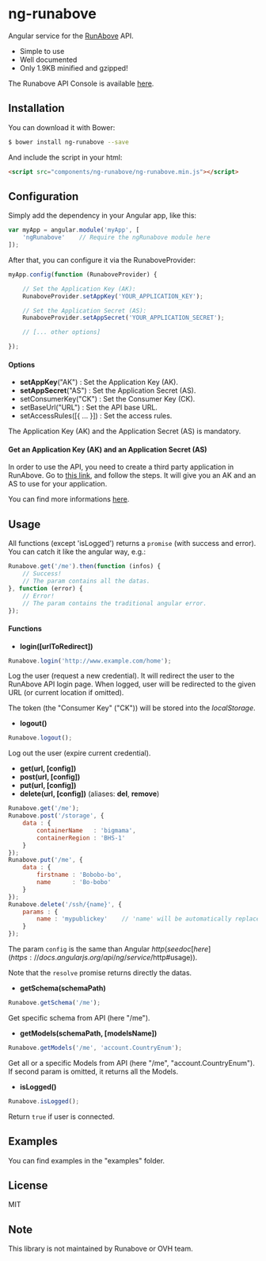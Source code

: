 ng-runabove
===========

Angular service for the [RunAbove](https://www.runabove.com) API.

  - Simple to use
  - Well documented
  - Only 1.9KB minified and gzipped!

The Runabove API Console is available [here](https://manager.runabove.com/console).


Installation
------------

You can download it with Bower:
```bash
$ bower install ng-runabove --save
```
And include the script in your html:
```html
<script src="components/ng-runabove/ng-runabove.min.js"></script>
```


Configuration
-------------

Simply add the dependency in your Angular app, like this:

```javascript
var myApp = angular.module('myApp', [
    'ngRunabove'    // Require the ngRunabove module here
]);
```

After that, you can configure it via the RunaboveProvider:

```javascript
myApp.config(function (RunaboveProvider) {

    // Set the Application Key (AK):
    RunaboveProvider.setAppKey('YOUR_APPLICATION_KEY');

    // Set the Application Secret (AS):
    RunaboveProvider.setAppSecret('YOUR_APPLICATION_SECRET');

    // [... other options]

});
```

#### Options

* **setAppKey**("AK") : Set the Application Key (AK).
* **setAppSecret**("AS") : Set the Application Secret (AS).
* setConsumerKey("CK") : Set the Consumer Key (CK).
* setBaseUrl("URL") : Set the API base URL.
* setAccessRules([{ ... }]) : Set the access rules.

The Application Key (AK) and the Application Secret (AS) is mandatory.

#### Get an Application Key (AK) and an Application Secret (AS)

In order to use the API, you need to create a third party application in RunAbove.
Go to [this link](https://manager.runabove.com/api/createApp/), and follow the steps. It will give you an AK and an AS to use for your application.

You can find more informations [here](https://api.ovh.com/g934.first_step_with_api).


Usage
-----

All functions (except 'isLogged') returns a `promise` (with success and error). You can catch it like the angular way, e.g.:

```javascript
Runabove.get('/me').then(function (infos) {
    // Success!
    // The param contains all the datas.
}, function (error) {
    // Error!
    // The param contains the traditional angular error.
});
```

#### Functions

* **login([urlToRedirect])**
```javascript
Runabove.login('http://www.example.com/home');
```
Log the user (request a new credential).
It will redirect the user to the RunAbove API login page.
When logged, user will be redirected to the given URL (or current location if omitted).

The token (the "Consumer Key" ("CK")) will be stored into the _localStorage_.

* **logout()**
```javascript
Runabove.logout();
```
Log out the user (expire current credential).

* **get(url, [config])**
* **post(url, [config])**
* **put(url, [config])**
* **delete(url, [config])** (aliases: **del**, **remove**)
```javascript
Runabove.get('/me');
Runabove.post('/storage', {
    data : {
        containerName   : 'bigmama',
        containerRegion : 'BHS-1'
    }
});
Runabove.put('/me', {
    data : {
        firstname : 'Bobobo-bo',
        name      : 'Bo-bobo'
    }
});
Runabove.delete('/ssh/{name}', {
    params : {
        name : 'mypublickey'    // 'name' will be automatically replaced in the url!
    }
});
```
The param `config` is the same than Angular $http (see doc [here](https://docs.angularjs.org/api/ng/service/$http#usage)).

Note that the `resolve` promise returns directly the datas.

* **getSchema(schemaPath)**
```javascript
Runabove.getSchema('/me');
```
Get specific schema from API (here "/me").

* **getModels(schemaPath, [modelsName])**
```javascript
Runabove.getModels('/me', 'account.CountryEnum');
```
Get all or a specific Models from API (here "/me", "account.CountryEnum"). If second param is omitted, it returns all the Models.

* **isLogged()**
```javascript
Runabove.isLogged();
```
Return `true` if user is connected.



Examples
--------

You can find examples in the "examples" folder.


License
-------

MIT


Note
----

This library is not maintained by Runabove or OVH team.

